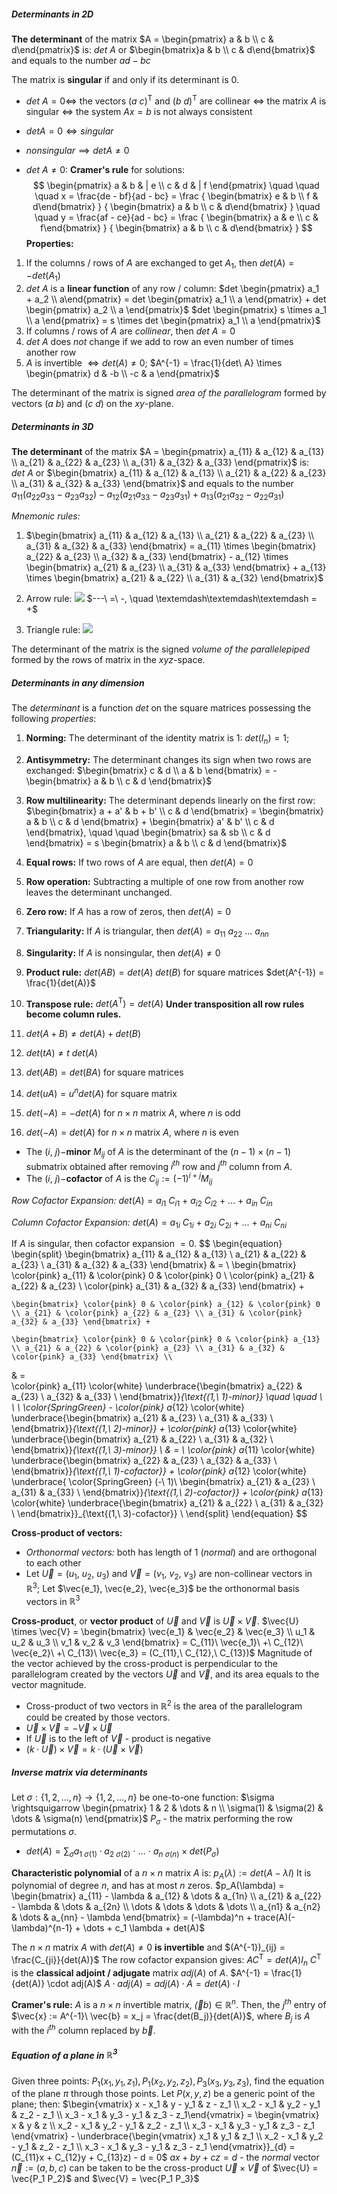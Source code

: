 ##### Determinants in 2D
**The determinant** of the matrix $A = \begin{pmatrix} a & b \\ c & d\end{pmatrix}$ is: $det\ A$ or $\begin{bmatrix}a & b \\ c & d\end{bmatrix}$ and equals to the number $ad - bc$

The matrix is **singular** if and only if its determinant is $0$.
* $det\ A = 0 \iff$ the vectors $(a\ c)^\mathsf{T}$ and $(b\ d)^\mathsf{T}$ are collinear $\iff$ the matrix $A$ is singular $\iff$ the system $Ax = b$ is not always consistent

* $det A = 0 \iff singular$
* $nonsingular \implies detA \ne 0$

* $det\ A \ne 0$:  **Cramer's rule** for solutions:
  $$
  \begin{pmatrix} a & b & | e \\ c & d & | f \end{pmatrix} \quad \quad \quad x = \frac{de - bf}{ad - bc} = \frac {
  \begin{bmatrix} e & b \\ f & d\end{bmatrix} } {
  \begin{bmatrix} a & b \\ c & d\end{bmatrix} } \quad \quad
  y = \frac{af - ce}{ad - bc} = \frac {
  \begin{bmatrix} a & e \\ c & f\end{bmatrix} } {
  \begin{bmatrix} a & b \\ c & d\end{bmatrix} }
 $$
**Properties:**
1. If the columns / rows of $A$ are exchanged to get $A_1$, then $det(A) = - det(A_1)$
2. $det\ A$ is a **linear function** of any row / column:
    $det \begin{pmatrix} a_1 + a_2 \\ a\end{pmatrix} = det \begin{pmatrix} a_1 \\ a \end{pmatrix} + det \begin{pmatrix} a_2 \\ a \end{pmatrix}$
    $det \begin{pmatrix} s \times a_1 \\ a \end{pmatrix} = s \times det \begin{pmatrix} a_1 \\ a \end{pmatrix}$
3. If columns / rows of $A$ are *collinear*, then $det\ A = 0$
4. $det\ A$ does *not* change if we add to row an even number of times another row
5. $A$ is invertible $\iff det(A) \ne 0$;
    $A^{-1} = \frac{1}{det\ A} \times \begin{pmatrix} d & -b \\ -c & a \end{pmatrix}$

The determinant of the matrix is signed *area of the parallelogram* formed by vectors $(a\ b)$ and $(c\ d)$ on the $xy$-plane.


##### Determinants in 3D
**The determinant** of the matrix $A = \begin{pmatrix} a_{11} & a_{12} & a_{13} \\ a_{21} & a_{22} & a_{23} \\ a_{31} & a_{32} & a_{33} \end{pmatrix}$ is: $det\ A$ or $\begin{bmatrix} a_{11} & a_{12} & a_{13} \\ a_{21} & a_{22} & a_{23} \\ a_{31} & a_{32} & a_{33} \end{bmatrix}$ and equals to the number $a_{11}(a_{22} a_{33} - a_{23} a_{32}) - a_{12}(a_{21} a_{33} - a_{23} a_{31}) + a_{13}(a_{21} a_{32} - a_{22} a_{31})$

*Mnemonic rules:*
1. $\begin{bmatrix} a_{11} & a_{12} & a_{13} \\ a_{21} & a_{22} & a_{23} \\ a_{31} & a_{32} & a_{33} \end{bmatrix} = a_{11} \times \begin{bmatrix} a_{22} & a_{23} \\ a_{32} & a_{33} \end{bmatrix} - a_{12} \times \begin{bmatrix} a_{21} & a_{23} \\ a_{31} & a_{33} \end{bmatrix} + a_{13} \times \begin{bmatrix} a_{21} & a_{22} \\ a_{31} & a_{32} \end{bmatrix}$

2. Arrow rule: ![](img/img_3.png)
  $---\ =\ -, \quad  \textemdash\textemdash\textemdash = +$
  
3. Triangle rule:
  ![](img/img_4.png)
  
  The determinant of the matrix is the signed *volume of the parallelepiped* formed by the rows of matrix in the $xyz$-space.


##### Determinants in any dimension
The *determinant* is a function $det$ on the square matrices possessing the following *properties*:

1. **Norming:**
    The determinant of the identity matrix is $1$:
    $det(I_n) = 1$;

2. **Antisymmetry:**
    The determinant changes its sign when two rows are exchanged:
    $\begin{bmatrix} c & d \\ a & b \end{bmatrix} = - \begin{bmatrix} a & b \\ c & d \end{bmatrix}$

3. **Row multilinearity:**
    The determinant depends linearly on the first row:
    $\begin{bmatrix} a + a' & b + b' \\ c & d \end{bmatrix} = \begin{bmatrix} a & b \\ c & d \end{bmatrix} + \begin{bmatrix} a' & b' \\ c & d \end{bmatrix}, \quad \quad \begin{bmatrix} sa & sb \\ c & d \end{bmatrix} = s \begin{bmatrix} a & b \\ c & d \end{bmatrix}$

4. **Equal rows:**
    If two rows of $A$ are equal, then $det(A) = 0$
5. **Row operation:**
    Subtracting a multiple of one row from another row leaves the determinant unchanged.
6. **Zero row:**
    If $A$ has a row of zeros, then $det(A) = 0$

7. **Triangularity:**
    If $A$ is triangular, then $det(A) = a_{11}\ a_{22}\ ...\ a_{nn}$

8. **Singularity:**
    If $A$ is nonsingular, then $det(A) \ne 0$

9. **Product rule:**
    $det(AB) = det(A)\ det(B)$ for square matrices
    $det(A^{-1}) = \frac{1}{det(A)}$

10. **Transpose rule:**
    $det(A^\mathsf{T}) = det(A)$
    **Under transposition all row rules become column rules.**

11. $det(A + B) \ne det(A) + det(B)$
12. $det(tA) \ne t\ det(A)$
13. $det(AB) = det(BA)$ for square matrices
14. $det(uA) = u^n det(A)$ for square matrix

15. $det(-A) = - det(A)$ for $n \times n$ matrix $A$, where $n$ is odd
16. $det(-A) = det(A)$ for $n \times n$ matrix $A$, where $n$ is even

* The $(i,\ j)-$**minor** $M_{ij}$ of $A$ is the determinant of the $(n-1) \times (n-1)$ submatrix obtained after removing $i^{th}$ row and $j^{th}$ column from $A$. 
* The $(i,\ j)-$**cofactor** of $A$ is the $C_{ij} := (-1)^{i+j} M_{ij}$

*Row Cofactor Expansion:*
$det(A) = a_{i1}\ C_{i1}\ +\ a_{i2}\ C_{i2}\ +\ ...\ +\ a_{in}\ C_{in}$

*Column Cofactor Expansion:*
$det(A) = a_{1i}\ C_{1i}\ +\ a_{2i}\ C_{2i}\ +\ ...\ +\ a_{ni}\ C_{ni}$

If $A$ is singular, then cofactor expansion $= 0$.
$$
\begin{equation}
\begin{split}
\begin{bmatrix} a_{11} & a_{12} & a_{13} \\ a_{21} & a_{22} & a_{23} \\ a_{31} & a_{32} & a_{33} \end{bmatrix}
& = \ 
	\begin{bmatrix} \color{pink} a_{11} & \color{pink} 0 & \color{pink} 0 \\ \color{pink} a_{21} & a_{22} & a_{23} \\ \color{pink} a_{31} & a_{32} & a_{33} \end{bmatrix} + 
	
	\begin{bmatrix} \color{pink} 0 & \color{pink} a_{12} & \color{pink} 0 \\ a_{21} & \color{pink} a_{22} & a_{23} \\ a_{31} & \color{pink} a_{32} & a_{33} \end{bmatrix} +
	
	\begin{bmatrix} \color{pink} 0 & \color{pink} 0 & \color{pink} a_{13} \\ a_{21} & a_{22} & \color{pink} a_{23} \\ a_{31} & a_{32} & \color{pink} a_{33} \end{bmatrix} \\
& = \
	\color{pink} a_{11} \color{white}
		\underbrace{\begin{bmatrix} a_{22} & a_{23} \\ a_{32} & a_{33} \\ \end{bmatrix}}_{\text{(1,\ 1)-minor}} \quad \quad \ \ \ \color{SpringGreen} -
	\color{pink} a_{12} \color{white}
		\underbrace{\begin{bmatrix} a_{21} & a_{23} \\ a_{31} & a_{33} \\ \end{bmatrix}}_{\text{(1,\ 2)-minor}} +
	\color{pink} a_{13} \color{white}
		\underbrace{\begin{bmatrix} a_{21} & a_{22} \\ a_{31} & a_{32} \\ \end{bmatrix}}_{\text{(1,\ 3)-minor}} \\
& = \ 
	\color{pink} a_{11} \color{white}
		\underbrace{\begin{bmatrix} a_{22} & a_{23} \\ a_{32} & a_{33} \\ \end{bmatrix}}_{\text{(1,\ 1)-cofactor}} +
	\color{pink} a_{12} \color{white} \underbrace{ \color{SpringGreen} (-\ 1)\ 
		\begin{bmatrix} a_{21} & a_{23} \\ a_{31} & a_{33} \\ \end{bmatrix}}_{\text{(1,\ 2)-cofactor}} +
	\color{pink} a_{13} \color{white}
		\underbrace{\begin{bmatrix} a_{21} & a_{22} \\ a_{31} & a_{32} \\ \end{bmatrix}}_{\text{(1,\ 3)-cofactor}} \\
\end{split}
\end{equation}
$$

**Cross-product of vectors:**
* *Orthonormal vectors:* both has length of $1$ (*normal*) and are orthogonal to each other
* Let $\vec{U} = (u_1,\ u_2,\ u_3)$ and $\vec{V} = (v_1,\ v_2,\ v_3)$ are non-collinear vectors in $\mathbb{R}^3$;
   Let $\vec{e_1}, \vec{e_2}, \vec{e_3}$ be the orthonormal basis vectors in $\mathbb{R}^3$

**Cross-product**, or **vector product** of $\vec{U}$ and $\vec{V}$ is $\vec{U} \times \vec{V}$.
$\vec{U} \times \vec{V} = \begin{bmatrix} \vec{e_1} & \vec{e_2} & \vec{e_3} \\ u_1 & u_2 & u_3 \\ v_1 & v_2 & v_3 \end{bmatrix} = C_{11}\ \vec{e_1}\ +\ C_{12}\ \vec{e_2}\ +\ C_{13}\ \vec{e_3} = (C_{11},\ C_{12},\ C_{13})$ 
Magnitude of the vector achieved by the cross-product is perpendicular to the parallelogram created by the vectors $\vec{U}$ and $\vec{V}$, and its area equals to the vector magnitude. 

* Cross-product of two vectors in $\mathbb{R}^2$ is the area of the parallelogram could be created by those vectors.
* $\vec{U} \times \vec{V} = - \vec{V} \times \vec{U}$
* If $\vec{U}$ is to the left of $\vec{V}$  - product is negative
* $(k \cdot \vec{U}) \times \vec{V} = k \cdot (\vec{U} \times {\vec{V}})$


##### Inverse matrix via determinants
Let $\sigma : \{1, 2, ..., n\} \rightarrow \{1, 2, ..., n\}$ be one-to-one function:
	$\sigma \rightsquigarrow \begin{pmatrix} 1 & 2 & \dots & n \\ \sigma(1) & \sigma(2) & \dots & \sigma(n) \end{pmatrix}$ 
$P_\sigma$ - the matrix performing the row permutations $\sigma$.

* $det(A) = \sum_{\sigma} a_{1\ \sigma(1)} \cdot a_{2\ \sigma(2)}\ \cdot \ ...\ \cdot \ a_{n\ \sigma(n)} \times det(P_\sigma)$

**Characteristic polynomial** of a $n \times n$ matrix $A$ is:  $p_A(\lambda) := det(A - \lambda I)$
It is polynomial of degree $n$, and has at most $n$ zeros.
$p_A(\lambda) = \begin{bmatrix} a_{11} - \lambda & a_{12} & \dots & a_{1n} \\ a_{21} & a_{22} - \lambda & \dots & a_{2n} \\ \dots & \dots & \dots & \dots \\ a_{n1} & a_{n2} & \dots & a_{nn} - \lambda \end{bmatrix} = (-\lambda)^n + trace(A)(-\lambda)^{n-1} + \dots + c_1 \lambda + det(A)$


The $n \times n$ matrix $A$ with $det(A) \ne 0$ **is invertible** and $(A^{-1})_{ij} = \frac{C_{ji}}{det(A)}$
The row cofactor expansion gives:  $AC^\mathsf{T} = det(A) I_n$
$C^\mathsf{T}$ is the **classical adjoint / adjugate** matrix $adj(A)$ of $A$.
$A^{-1} = \frac{1}{det(A)} \cdot adj(A)$
$A \cdot adj(A) = adj(A) \cdot A = det(A) \cdot I$


**Cramer's rule:**
$A$ is a $n \times n$ invertible matrix,  $\vec(b) \in \mathbb{R}^n$.
Then, the $j^{th}$ entry of $\vec{x} := A^{-1}\ \vec{b} = x_j = \frac{det(B_j)}{det(A)}$,  where $B_j$ is $A$ with the $i^{th}$ column replaced by $\vec{b}$.


##### Equation of a plane in $\mathbb{R}^3$
Given three points: $P_1(x_1, y_1, z_1), P_1(x_2, y_2, z_2), P_3(x_3, y_3, z_3)$, find the equation of the plane $\pi$ through those points.
Let $P(x, y, z)$ be a generic point of the plane; then:
$\begin{vmatrix} x - x_1 & y - y_1 & z - z_1 \\ x_2 - x_1 & y_2 - y_1 & z_2 - z_1 \\ x_3 - x_1 & y_3 - y_1 & z_3 - z_1\end{vmatrix} = \begin{vmatrix} x & y & z \\ x_2 - x_1 & y_2 - y_1 & z_2 - z_1 \\ x_3 - x_1 & y_3 - y_1 & z_3 - z_1 \end{vmatrix} - \underbrace{\begin{vmatrix} x_1 & y_1 & z_1 \\ x_2 - x_1 & y_2 - y_1 & z_2 - z_1 \\ x_3 - x_1 & y_3 - y_1 & z_3 - z_1 \end{vmatrix}}_{d} = (C_{11}x + C_{12}y + C_{13}z) - d = 0$
$ax + by + cz = d$ - the *normal* vector $\vec{n} := (a, b, c)$ can be taken to be the cross-product $\vec{U} \times \vec{V}$ of $\vec{U} = \vec{P_1 P_2}$ and $\vec{V} = \vec{P_1 P_3}$
